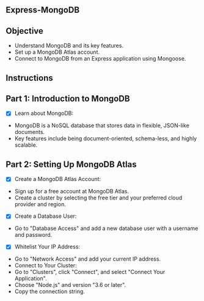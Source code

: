 ## **Express-MongoDB**

## **Objective**
- Understand MongoDB and its key features.
- Set up a MongoDB Atlas account.
- Connect to MongoDB from an Express application using Mongoose.

## **Instructions**
## Part 1: Introduction to MongoDB
- [x] Learn about MongoDB:
- MongoDB is a NoSQL database that stores data in flexible, JSON-like documents.
- Key features include being document-oriented, schema-less, and highly scalable.

## **Part 2: Setting Up MongoDB Atlas**
- [x] Create a MongoDB Atlas Account:

-  Sign up for a free account at MongoDB Atlas.
-  Create a cluster by selecting the free tier and your preferred cloud provider and region.

- [x] Create a Database User:

- Go to "Database Access" and add a new database user with a username and password.

- [x] Whitelist Your IP Address:

- Go to "Network Access" and add your current IP address.
- Connect to Your Cluster:
- Go to "Clusters", click "Connect", and select "Connect Your Application".
- Choose "Node.js" and version "3.6 or later".
- Copy the connection string.